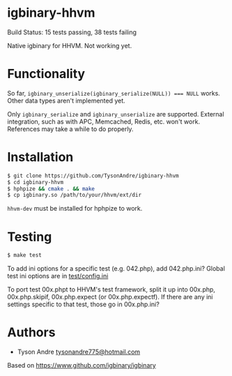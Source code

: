 igbinary-hhvm
============

Build Status: 15 tests passing, 38 tests failing

Native igbinary for HHVM. Not working yet.

# Functionality

So far, `igbinary_unserialize(igbinary_serialize(NULL)) === NULL` works. Other data types aren't implemented yet.

Only `igbinary_serialize` and `igbinary_unserialize` are supported.
External integration, such as with APC, Memcached, Redis, etc. won't work.
References may take a while to do properly.

# Installation

```bash
$ git clone https://github.com/TysonAndre/igbinary-hhvm
$ cd igbinary-hhvm
$ hphpize && cmake . && make
$ cp igbinary.so /path/to/your/hhvm/ext/dir
```

`hhvm-dev` must be installed for hphpize to work.

# Testing

```bash
$ make test
```

To add ini options for a specific test (e.g. 042.php), add 042.php.ini?
Global test ini options are in [test/config.ini](test/config.ini)

To port test 00x.phpt to HHVM's test framework, split it up into 00x.php, 00x.php.skipif, 00x.php.expect (or 00x.php.expectf).
If there are any ini settings specific to that test, those go in 00x.php.ini?

# Authors

- Tyson Andre <tysonandre775@hotmail.com>

Based on https://www.github.com/igbinary/igbinary

